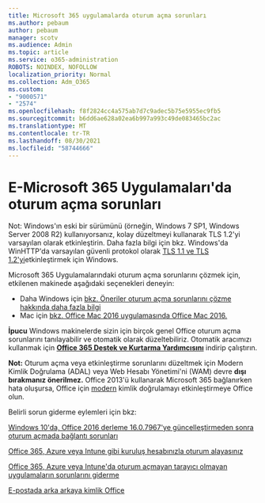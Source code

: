 ```yaml
---
title: Microsoft 365 uygulamalarda oturum açma sorunları
ms.author: pebaum
author: pebaum
manager: scotv
ms.audience: Admin
ms.topic: article
ms.service: o365-administration
ROBOTS: NOINDEX, NOFOLLOW
localization_priority: Normal
ms.collection: Adm_O365
ms.custom:
- "9000571"
- "2574"
ms.openlocfilehash: f8f2824cc4a575ab7d7c9adec5b75e5955ec9fb5
ms.sourcegitcommit: b6dd6ae628a02ea6b997a993c49de083465bc2ac
ms.translationtype: MT
ms.contentlocale: tr-TR
ms.lasthandoff: 08/30/2021
ms.locfileid: "58744666"
---
```

# <a name="issues-signing-into-microsoft-365-apps"></a>E-Microsoft 365 Uygulamaları'da oturum açma sorunları

Not: Windows'ın eski bir sürümünü (örneğin, Windows 7 SP1, Windows Server 2008 R2) kullanıyorsanız, kolay düzeltmeyi kullanarak TLS 1.2'yi varsayılan olarak etkinleştirin. [](https://download.microsoft.com/download/0/6/5/0658B1A7-6D2E-474F-BC2C-D69E5B9E9A68/MicrosoftEasyFix51044.msi) Daha fazla bilgi için bkz. Windows'da WinHTTP'da varsayılan güvenli protokol olarak [TLS 1.1 ve TLS 1.2'yi](https://support.microsoft.com/topic/update-to-enable-tls-1-1-and-tls-1-2-as-default-secure-protocols-in-winhttp-in-windows-c4bd73d2-31d7-761e-0178-11268bb10392)etkinleştirmek için Windows.

Microsoft 365 Uygulamalarındaki oturum açma sorunlarını çözmek için, etkilenen makinede aşağıdaki seçenekleri deneyin:  

- Daha Windows için [bkz. Öneriler oturum açma sorunlarını çözme hakkında daha fazla bilgi](https://docs.microsoft.com/office365/troubleshoot/administration/disabling-adal-wam-not-recommended#recommendations-on-resolving-common-sign-in-issues)
- Mac için [bkz. Office Mac 2016 uygulamasında Office Mac 2016.](https://docs.microsoft.com/office365/troubleshoot/authentication/sign-in-to-office-2016-for-mac-fail)

**İpucu** Windows makinelerde sizin için birçok genel Office oturum açma sorunlarını tanılayabilir ve otomatik olarak düzeltebiliriz. Otomatik aracımızı kullanmak için  **[Office 365 Destek ve Kurtarma Yardımcısını](https://aka.ms/SaRA-OfficeSignInScenario)** indirip çalıştırın.

**Not:** Oturum açma veya etkinleştirme sorunlarını düzeltmek için Modern Kimlik Doğrulama (ADAL) veya Web Hesabı Yönetimi'ni (WAM) devre **dışı bırakmanız önerilmez.** Office 2013'ü kullanarak Microsoft 365 bağlanırken hata oluşursa, Office için [modern](https://docs.microsoft.com/microsoft-365/admin/security-and-compliance/enable-modern-authentication) kimlik doğrulamayı etkinleştirmeye Office olun.

Belirli sorun giderme eylemleri için bkz:

[Windows 10'da, Office 2016 derleme 16.0.7967'ye güncelleştirmeden sonra oturum açmada bağlantı sorunları](https://docs.microsoft.com/office365/troubleshoot/administration/connection-issue-when-sign-in-office-2016)  

[Office 365, Azure veya Intune gibi kuruluş hesabınızla oturum alayasınız](https://docs.microsoft.com/office365/troubleshoot/authentication/sign-in-to-office-365-azure-intune)

[Office 365, Azure veya Intune'da oturum açmayan tarayıcı olmayan uygulamaların sorunlarını giderme](https://support.office.com/article/how-to-troubleshoot-non-browser-apps-that-can-t-sign-in-to-office-365-azure-or-intune-3ba1b268-66f6-462c-b0e5-070f5c2603c1?ui=en-US&rs=en-US&ad=US)

[E-postada arka arkaya kimlik Office](https://docs.microsoft.com/office365/troubleshoot/authentication/access-denied-when-connect-to-office-365)